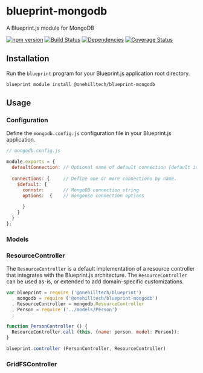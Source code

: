 blueprint-mongodb
=================

A Blueprint.js module for MongoDB

[![npm version](https://img.shields.io/npm/v/@onehilltech/blueprint-mongodb.svg)](https://www.npmjs.com/package/@onehilltech/blueprint-mongodb)
[![Build Status](https://travis-ci.org/onehilltech/blueprint-mongodb.svg?branch=master)](https://travis-ci.org/onehilltech/blueprint-mongodb)
[![Dependencies](https://david-dm.org/onehilltech/blueprint-mongodb.svg)](https://david-dm.org/onehilltech/blueprint-mongodb)
[![Coverage Status](https://coveralls.io/repos/github/onehilltech/blueprint-mongodb/badge.svg?branch=master)](https://coveralls.io/github/onehilltech/blueprint-mongodb?branch=master)


Installation
------------

Run the `blueprint` program for your Blueprint.js application root directory.

    blueprint module install @onehilltech/blueprint-mongodb

Usage
-----

### Configuration

Define the `mongodb.config.js` configuration file in your Blueprint.js application.

```javascript
// mongodb.config.js

module.exports = {
  defaultConnection: // Optional name of default connection [default is $default]
  
  connections: {     // Define one or more connections by name.    
    $default: {
      connstr:       // MongoDB connection string
      options:  {    // mongoose connection options
            
      }      
    }
  }
};
```

### Models


### ResourceController

The `ResourceController` is a default implementation of a resource controller
that integrates with the Blueprint.js architecture. The `ResourceController`
can be used as-is, or extended to add domain-specific customizations.

```javascript
var blueprint = require ('@onehilltech/blueprint')
  , mongodb = require ('@onehilltech/blueprint-mongodb')
  , ResourceController = mongodb.ResourceController
  , Person = require ('../models/Person')
  ;
    
function PersonController () {
  ResourceController.call (this, {name: person, model: Person});
}

blueprint.controller (PersonController, ResourceController)

```

### GridFSController
